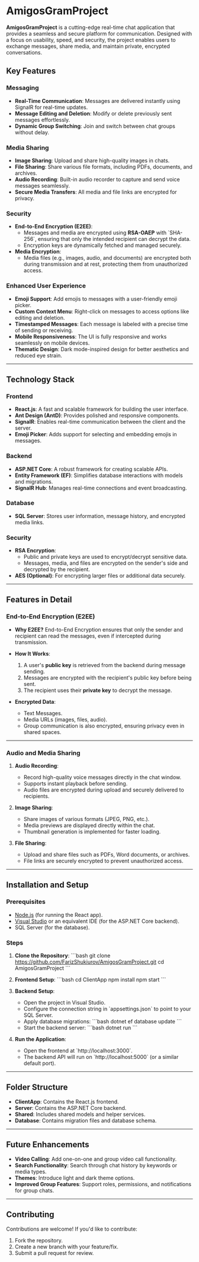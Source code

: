 # AmigosGramProject

**AmigosGramProject** is a cutting-edge real-time chat application that provides a seamless and secure platform for communication. Designed with a focus on usability, speed, and security, the project enables users to exchange messages, share media, and maintain private, encrypted conversations.

## Key Features

### Messaging
- **Real-Time Communication**: Messages are delivered instantly using SignalR for real-time updates.
- **Message Editing and Deletion**: Modify or delete previously sent messages effortlessly.
- **Dynamic Group Switching**: Join and switch between chat groups without delay.

### Media Sharing
- **Image Sharing**: Upload and share high-quality images in chats.
- **File Sharing**: Share various file formats, including PDFs, documents, and archives.
- **Audio Recording**: Built-in audio recorder to capture and send voice messages seamlessly.
- **Secure Media Transfers**: All media and file links are encrypted for privacy.

### Security
- **End-to-End Encryption (E2EE)**:
  - Messages and media are encrypted using **RSA-OAEP** with \`SHA-256\`, ensuring that only the intended recipient can decrypt the data.
  - Encryption keys are dynamically fetched and managed securely.
- **Media Encryption**:
  - Media files (e.g., images, audio, and documents) are encrypted both during transmission and at rest, protecting them from unauthorized access.

### Enhanced User Experience
- **Emoji Support**: Add emojis to messages with a user-friendly emoji picker.
- **Custom Context Menu**: Right-click on messages to access options like editing and deletion.
- **Timestamped Messages**: Each message is labeled with a precise time of sending or receiving.
- **Mobile Responsiveness**: The UI is fully responsive and works seamlessly on mobile devices.
- **Thematic Design**: Dark mode-inspired design for better aesthetics and reduced eye strain.

---

## Technology Stack

### Frontend
- **React.js**: A fast and scalable framework for building the user interface.
- **Ant Design (AntD)**: Provides polished and responsive components.
- **SignalR**: Enables real-time communication between the client and the server.
- **Emoji Picker**: Adds support for selecting and embedding emojis in messages.

### Backend
- **ASP.NET Core**: A robust framework for creating scalable APIs.
- **Entity Framework (EF)**: Simplifies database interactions with models and migrations.
- **SignalR Hub**: Manages real-time connections and event broadcasting.

### Database
- **SQL Server**: Stores user information, message history, and encrypted media links.

### Security
- **RSA Encryption**:
  - Public and private keys are used to encrypt/decrypt sensitive data.
  - Messages, media, and files are encrypted on the sender's side and decrypted by the recipient.
- **AES (Optional)**: For encrypting larger files or additional data securely.

---

## Features in Detail

### **End-to-End Encryption (E2EE)**
- **Why E2EE?**
  End-to-End Encryption ensures that only the sender and recipient can read the messages, even if intercepted during transmission.
  
- **How It Works**:
  1. A user's **public key** is retrieved from the backend during message sending.
  2. Messages are encrypted with the recipient's public key before being sent.
  3. The recipient uses their **private key** to decrypt the message.

- **Encrypted Data**:
  - Text Messages.
  - Media URLs (images, files, audio).
  - Group communication is also encrypted, ensuring privacy even in shared spaces.

---

### **Audio and Media Sharing**
1. **Audio Recording**:
   - Record high-quality voice messages directly in the chat window.
   - Supports instant playback before sending.
   - Audio files are encrypted during upload and securely delivered to recipients.

2. **Image Sharing**:
   - Share images of various formats (JPEG, PNG, etc.).
   - Media previews are displayed directly within the chat.
   - Thumbnail generation is implemented for faster loading.

3. **File Sharing**:
   - Upload and share files such as PDFs, Word documents, or archives.
   - File links are securely encrypted to prevent unauthorized access.

---

## Installation and Setup

### Prerequisites
- [Node.js](https://nodejs.org/) (for running the React app).
- [Visual Studio](https://visualstudio.microsoft.com/) or an equivalent IDE (for the ASP.NET Core backend).
- SQL Server (for the database).

### Steps

1. **Clone the Repository**:
   \`\`\`bash
   git clone https://github.com/FarizShukiurov/AmigosGramProject.git
   cd AmigosGramProject
   \`\`\`

2. **Frontend Setup**:
   \`\`\`bash
   cd ClientApp
   npm install
   npm start
   \`\`\`

3. **Backend Setup**:
   - Open the project in Visual Studio.
   - Configure the connection string in \`appsettings.json\` to point to your SQL Server.
   - Apply database migrations:
     \`\`\`bash
     dotnet ef database update
     \`\`\`
   - Start the backend server:
     \`\`\`bash
     dotnet run
     \`\`\`

4. **Run the Application**:
   - Open the frontend at \`http://localhost:3000\`.
   - The backend API will run on \`http://localhost:5000\` (or a similar default port).

---

## Folder Structure

- **ClientApp**: Contains the React.js frontend.
- **Server**: Contains the ASP.NET Core backend.
- **Shared**: Includes shared models and helper services.
- **Database**: Contains migration files and database schema.

---

## Future Enhancements

- **Video Calling**: Add one-on-one and group video call functionality.
- **Search Functionality**: Search through chat history by keywords or media types.
- **Themes**: Introduce light and dark theme options.
- **Improved Group Features**: Support roles, permissions, and notifications for group chats.

---

## Contributing

Contributions are welcome! If you'd like to contribute:
1. Fork the repository.
2. Create a new branch with your feature/fix.
3. Submit a pull request for review.
